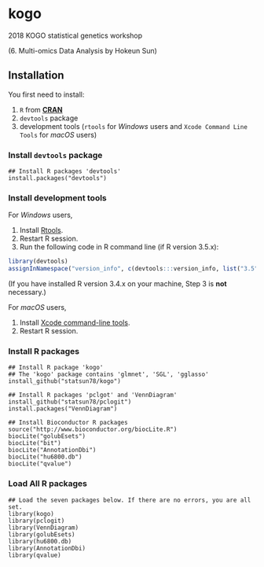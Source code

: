 # kogo
2018 KOGO statistical genetics workshop

(6. Multi-omics Data Analysis by Hokeun Sun)

## Installation
You first need to install:

1. `R` from [__CRAN__](https://cran.r-project.org/)
2. `devtools` package
3. development tools (`rtools` for _Windows_ users and `Xcode Command Line Tools` for _macOS_ users)

### Install `devtools` package
```
## Install R packages 'devtools'
install.packages("devtools")
```

### Install development tools
For _Windows_ users, 

1. Install [Rtools](https://cran.r-project.org/bin/windows/Rtools/).
2. Restart R session.
3. Run the following code in R command line (if R version 3.5.x):
```r
library(devtools)
assignInNamespace("version_info", c(devtools:::version_info, list("3.5" = list(version_min = "3.3.0", version_max = "99.99.99", path = "bin"))), "devtools")
```
  (If you have installed R version 3.4.x on your machine, Step 3 is __not__ necessary.) 

For _macOS_ users, 

1. Install [Xcode command-line tools](https://developer.apple.com/download/more/).
2. Restart R session.

### Install R packages
```
## Install R package 'kogo'
## The 'kogo' package contains 'glmnet', 'SGL', 'gglasso'
install_github("statsun78/kogo")

## Install R packages 'pclgot' and 'VennDiagram'
install_github("statsun78/pclogit")
install.packages("VennDiagram")

## Install Bioconductor R packages
source("http://www.bioconductor.org/biocLite.R")
biocLite("golubEsets")
biocLite("bit")
biocLite("AnnotationDbi")
biocLite("hu6800.db")
biocLite("qvalue")
```

### Load All R packages
```
## Load the seven packages below. If there are no errors, you are all set.
library(kogo)
library(pclogit)
library(VennDiagram)
library(golubEsets)
library(hu6800.db)
library(AnnotationDbi)
library(qvalue)
```
